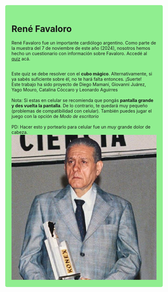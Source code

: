 <div style="background-color: lightgreen; padding: 20px; border-radius: 5px;">
  <h1>René Favaloro</h1>

  <p>René Favaloro fue un importante cardiólogo argentino. Como parte de la muestra del 7 de noviembre de este año (2024), nosotros hemos hecho un cuestionario con información sobre Favaloro. Accedé al <a href="quiz.html">quiz</a> acá.</p>
  <br>Este quiz se debe resolver con el <b>cubo mágico</b>. Alternativamente, si ya sabés suficiente sobre él, no te hará falta entonces. ¡Suerte!
  <br>Este trabajo ha sido proyecto de Diego Mamani, Giovanni Juárez, Yago Mouro, Catalina Cóccaro y Leonardo Aguirres
  <br><br>Nota: Si estas en celular se recomienda que pongás <b>pantalla grande y des vuelta la pantalla</b>. De lo contrario, te quedará muy pequeño (problemas de compatibilidad con celular). También puedes jugar el juego con la opción de <i>Modo de escritorio</i>
  <br><br>PD: Hacer esto y portearlo para celular fue un <i>muy</i> grande dolor de cabeza.<br>

  
  <img src="favaloro_premio.jpg" alt="Favaloro">
</div>
